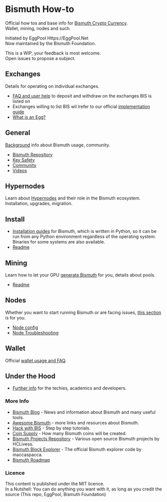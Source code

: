 # Bismuth How-to
Official how tos and base info for [Bismuth Crypto Currency](https://bismuth.cz).  
Wallet, mining, nodes and such.

Initiated by EggPool Https://EggPool.Net  
Now maintained by the Bismuth Foundation.

This is a WIP, your feedback is most welcome.  
Open issues to propose a subject.

## Exchanges

Details for operating on individual exchanges.
- [FAQ and user help](Exchanges) to deposit and withdraw on the exchanges BIS is listed on
- Exchanges willing to list BIS wil lrefer to our official [implementation guide](Exchanges/How_to_Implement.md)
- [What is an Egg?](Exchanges/WTF_is_an_egg.MD)

## General
[Background](General) info about Bismuth usage, community.

- [Bismuth Repository](https://github.com/bismuthfoundation/Bismuth)
- [Key Safety](General/Keys_safety.MD)
- [Community](General/Community.MD)
- [Videos](General/Videos.MD)

## Hypernodes
Learn about [Hypernodes](Hypernodes) and their role in the Bismuth ecosystem. Installation, upgrades, migration.

## Install
- [Installation guides](Install) for Bismuth, which is written in Python, so it can be run from any Python environment regardless of the operating system. Binaries for some systems are also available.
- [Readme](Install/readme.md)

## Mining
Learn how to let your GPU [generate Bismuth](Mining) for you, details about pools. 

- [Readme](Mining/README.md)


## Nodes
Whether you want to start running Bismuth or are facing issues, [this section](Nodes) is for you.

- [Node config](Nodes/Node_config.MD)
- [Node Troubleshooting](Nodes/Node_Troubleshooting.MD)

## Wallet
Official [wallet usage and FAQ](Wallet).

## Under the Hood
- [Further info](UnderTheHood) for the techies, academics and developers.

### More Info

- [Bismuth Blog](https://hypernodes.bismuth.live/?page_id=20) - News and information about Bismuth and many useful tools.
- [Awesome Bismuth](https://github.com/bismuthfoundation/Awesome-Bismuth) - more links and resources about Bismuth.
- [Hack with BIS](https://github.com/bismuthfoundation/Hack-with-BIS) - Step by step tutorials.
- [Coin Supply](CoinSupply/Readme.md) - How many Bismuth coins will be created.
- [Bismuth Projects Repository](https://github.com/hclivess/BismuthProjects) - Various open source Bismuth projects by HCLivess.
- [Bismuth Block Explorer](https://github.com/maccaspacca/BismuthExplorer) - The official Bismuth explorer code by maccaspacca.
- [Bismuth Roadmap](https://github.com/bismuthfoundation/Roadmap)

### Licence
This content is published under the MIT licence.  
In a Nutshell: You can do anything you want with it, as long as you credit the source (This repo, EggPool, Bismuth Foundation)
